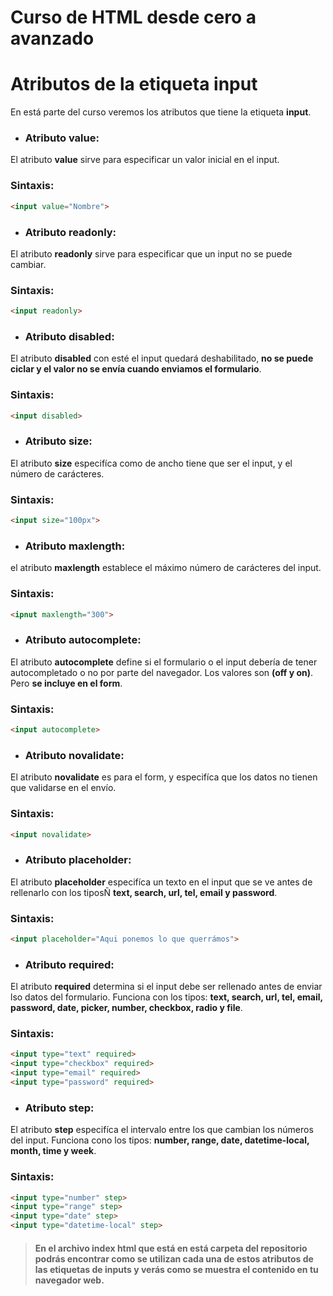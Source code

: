 # Curso de HTML desde cero a avanzado

# Atributos de la etiqueta input
En está parte del curso veremos los atributos que tiene la etiqueta **input**.

* ### Atributo value:
El atributo **value** sirve para especificar un valor inicial en el input.

### Sintaxis:
```html
<input value="Nombre">
```

* ### Atributo readonly:
El atributo **readonly** sirve para especificar que un input no se puede cambiar.

### Sintaxis:
```html
<input readonly>
```

* ### Atributo disabled:
El atributo **disabled** con esté el input quedará deshabilitado, **no se puede ciclar y el valor no se envía cuando enviamos el formulario**.

### Sintaxis:
```html
<input disabled>
```

* ### Atributo size:
El atributo **size** especifíca como de ancho tiene que ser el input, y el número de carácteres.

### Sintaxis:
```html
<input size="100px">
```

* ### Atributo maxlength:
el atributo **maxlength** establece el máximo número de carácteres del input.

### Sintaxis:
```html
<ipnut maxlength="300">
```

* ### Atributo autocomplete:
El atributo **autocomplete** define si el formulario o el input debería de tener autocompletado o no por parte del navegador. Los valores son **(off y on)**. Pero **se incluye en el form**.

### Sintaxis:
```html
<input autocomplete>
```

* ### Atributo novalidate:
El atributo **novalidate** es para el form, y especifíca que los datos no tienen que validarse en el envío.

### Sintaxis:
```html
<input novalidate>
```

* ### Atributo placeholder:
El atributo **placeholder** especifíca un texto en el input que se ve antes de rellenarlo con los tiposÑ **text, search, url, tel, email y password**.

### Sintaxis:
```html
<input placeholder="Aqui ponemos lo que querrámos">
```

* ### Atributo required:
El atributo **required** determina si el input debe ser rellenado antes de enviar lso datos del formulario. Funciona con los tipos: **text, search, url, tel, email, password, date, picker, number, checkbox, radio y file**.

### Sintaxis:
```html
<input type="text" required>
<input type="checkbox" required>
<input type="email" required>
<input type="password" required>
```

* ### Atributo step:
El atributo **step** especifíca el intervalo entre los que cambian los números del input. Funciona cono los tipos: **number, range, date, datetime-local, month, time y week**.

### Sintaxis:
```html
<input type="number" step>
<input type="range" step>
<input type="date" step>
<input type="datetime-local" step>
```

> #### En el archivo index html que está en está carpeta del repositorio podrás encontrar como se utilizan cada una de estos atributos de las etiquetas de inputs y verás como se muestra el contenido en tu navegador web.